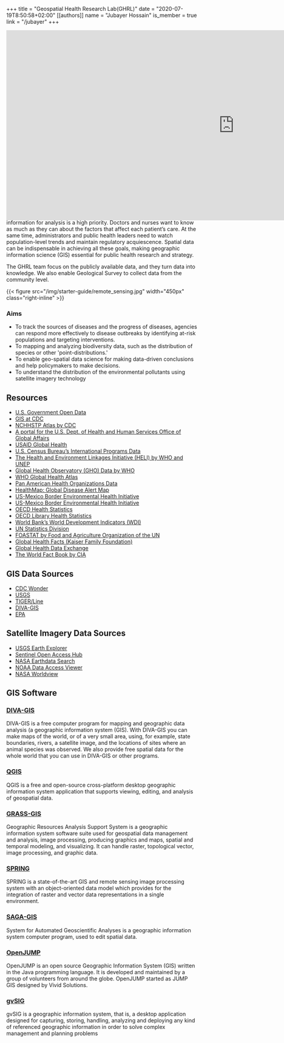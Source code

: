 +++
title = "Geospatial Health Research Lab(GHRL)"
date = "2020-07-19T8:50:58+02:00"
[[authors]]
    name = "Jubayer Hossain"
    is_member = true
    link = "/jubayer"
+++


<div class="mapouter"><div class="gmap_canvas"><iframe width="1200" height="500" id="gmap_canvas" src="https://www.healthmap.org/en/" frameborder="0" scrolling="no" marginheight="0" marginwidth="0"></iframe><a href="https://getasearch.com">getasearch</a><br><style>.mapouter{position:relative;text-align:right;height:367px;width:1080px;}</style><a href="https://www.embedgooglemap.net">add google map to my website</a><style>.gmap_canvas {overflow:hidden;background:none!important;height:500px;width:1200px;}</style></div></div>

<br> 


A geographic information system (GIS) is a computer-based tool for mapping and analyzing feature events on earth. Remote sensing is the art and science of making measurements of the globe using sensors on airplanes or satellites.

In today’s increasingly data-driven healthcare systems, gathering accurate information for analysis is a high priority. Doctors and nurses want to know as much as they can about the factors that affect each patient’s care. At the same time, administrators and public health leaders need to watch population-level trends and maintain regulatory acquiescence. Spatial data can be indispensable in achieving all these goals, making geographic information science (GIS) essential for public health research and strategy.

The GHRL team focus on the publicly available data, and they turn data into knowledge. We also enable Geological Survey to collect data from the community level.


{{< figure src="/img/starter-guide/remote_sensing.jpg" width="450px" class="right-inline" >}}


### Aims
- To track the sources of diseases and the progress of diseases, agencies can respond more effectively to disease outbreaks by identifying at-risk populations and targeting interventions.
- To mapping and analyzing biodiversity data, such as the distribution of species or other 'point-distributions.'
- To enable geo-spatial data science for making data-driven conclusions and help policymakers to make decisions.
- To understand the distribution of the environmental pollutants using satellite imagery technology

## Resources
- [U.S. Government Open Data](https://www.data.gov/)
- [GIS at CDC](https://www.cdc.gov/gis/index.htm)
- [NCHHSTP Atlas by CDC](https://www.cdc.gov/nchhstp/atlas/)
- [A portal for the U.S. Dept. of Health and Human Services Office of Global Affairs](https://www.hhs.gov/about/agencies/oga/index.html)
- [USAID Global Health](https://www.usaid.gov/what-we-do/global-health)
- [U.S. Census Bureau’s International Programs Data](http://www.census.gov/population/international/data/)
- [The Health and Environment Linkages Initiative (HELI) by WHO and UNEP](http://www.who.int/heli/)
- [Global Health Observatory (GHO) Data by WHO](http://www.who.int/gho/)
- [WHO Global Health Atlas](http://apps.who.int/globalatlas/)
- [Pan American Health Organizations Data](http://ais.paho.org/sigepi/index.asp?lang=en)
- [HealthMap: Global Disease Alert Map](https://www.healthmap.org/en/)
- [US-Mexico Border Environmental Health Initiative](http://borderhealth.cr.usgs.gov/IMS.html)
- [US-Mexico Border Environmental Health Initiative](http://borderhealth.cr.usgs.gov/IMS.html)
- [OECD Health Statistics](http://www.census.gov/population/international/data/)
- [OECD Library Health Statistics](https://www.oecd-ilibrary.org/social-issues-migration-health/data/oecd-health-statistics_health-data-en)
- [World Bank’s World Development Indicators (WDI)](https://data.worldbank.org/data-catalog/world-development-indicators)
- [UN Statistics Division](https://unstats.un.org/unsd/demographic/default.htm)
- [FOASTAT by Food and Agriculture Organization of the UN](http://www.fao.org/faostat/en/)
- [Global Health Facts (Kaiser Family Foundation)](http://kff.org/message-about-global-health-facts/)
- [Global Health Data Exchange](http://ghdx.healthdata.org/)
- [The World Fact Book by CIA](https://www.cia.gov/library/publications/the-world-factbook/index.html)

## GIS Data Sources
- [CDC Wonder](https://wonder.cdc.gov/)
- [USGS](https://www.usgs.gov/)
- [TIGER/Line](https://www.census.gov/geographies/mapping-files/time-series/geo/tiger-line-file.html)
- [DIVA-GIS](http://www.diva-gis.org/gdata)
- [EPA](https://www.epa.gov/outdoor-air-quality-data)

## Satellite Imagery Data Sources
- [USGS Earth Explorer](https://earthexplorer.usgs.gov/)
- [Sentinel Open Access Hub](https://scihub.copernicus.eu/dhus/)
- [NASA Earthdata Search](https://search.earthdata.nasa.gov/)
- [NOAA Data Access Viewer](https://coast.noaa.gov/dataviewer/#/)
- [NASA Worldview](https://worldview.earthdata.nasa.gov/)

## GIS Software

### [DIVA-GIS](http://diva-gis.org/)
DIVA-GIS is a free computer program for mapping and geographic data analysis (a geographic information system (GIS). With DIVA-GIS you can make maps of the world, or of a very small area, using, for example, state boundaries, rivers, a satellite image, and the locations of sites where an animal species was observed. We also provide free spatial data for the whole world that you can use in DIVA-GIS or other programs.

### [QGIS](https://qgis.org/en/site/)
QGIS is a free and open-source cross-platform desktop geographic information system application that supports viewing, editing, and analysis of geospatial data.

### [GRASS-GIS](https://qgis.org/en/site/)
Geographic Resources Analysis Support System is a geographic information system software suite used for geospatial data management and analysis, image processing, producing graphics and maps, spatial and temporal modeling, and visualizing. It can handle raster, topological vector, image processing, and graphic data.

### [SPRING](http://www.dpi.inpe.br/spring/english/)
SPRING is a state-of-the-art GIS and remote sensing image processing system with an object-oriented data model which provides for the integration of raster and vector data representations in a single environment.

### [SAGA-GIS](http://www.saga-gis.org/en/index.html)
System for Automated Geoscientific Analyses is a geographic information system computer program, used to edit spatial data.

### [OpenJUMP ](http://www.openjump.org/)
OpenJUMP is an open source Geographic Information System (GIS) written in the Java programming language. It is developed and maintained by a group of volunteers from around the globe. OpenJUMP started as JUMP GIS designed by Vivid Solutions.


### [gvSIG](http://www.gvsig.com/en)
gvSIG is a geographic information system, that is, a desktop application designed for capturing, storing, handling, analyzing and deploying any kind of referenced geographic information in order to solve complex management and planning problems
